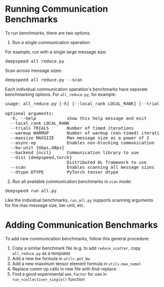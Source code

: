 # Running Communication Benchmarks


To run benchmarks, there are two options:

1. Run a single communication operation:

For example, run with a single large message size:
<pre>
deepspeed all_reduce.py
</pre>

Scan across message sizes:
<pre>
deepspeed all_reduce.py --scan
</pre>

Each individual communication operation's benchmarks have separate benchmarking options. For `all_reduce.py`, for example:

<pre>
usage: all_reduce.py [-h] [--local_rank LOCAL_RANK] [--trials TRIALS] [--warmup WARMUP] [--maxsize MAXSIZE] [--async-op] [--bw-unit {Gbps,GBps}] [--backend {nccl}] [--dist {deepspeed,torch}] [--scan] [--dtype DTYPE]

optional arguments:
  -h, --help            show this help message and exit
  --local_rank LOCAL_RANK
  --trials TRIALS       Number of timed iterations
  --warmup WARMUP       Number of warmup (non-timed) iterations
  --maxsize MAXSIZE     Max message size as a power of 2
  --async-op            Enables non-blocking communication
  --bw-unit {Gbps,GBps}
  --backend {nccl}      Communication library to use
  --dist {deepspeed,torch}
                        Distributed DL framework to use
  --scan                Enables scanning all message sizes
  --dtype DTYPE         PyTorch tensor dtype
</pre>

2. Run all available communication benchmarks in `scan` mode:

<pre>
deepspeed run_all.py
</pre>

Like the individual benchmarks, `run_all.py` supports scanning arguments for the max message size, bw-unit, etc.


# Adding Communication Benchmarks

To add new communication benchmarks, follow this general procedure:

1. Copy a similar benchmark file (e.g. to add `reduce_scatter`, copy `all_reduce.py` as a template)
2. Add a new bw formula in `utils.get_bw`
3. Add a new maximum tensor element formula in `utils.max_numel`
4. Replace comm op calls in new file with find-replace
5. Find a good experimental `mem_factor` for use in `run_<collective>_single()` function

